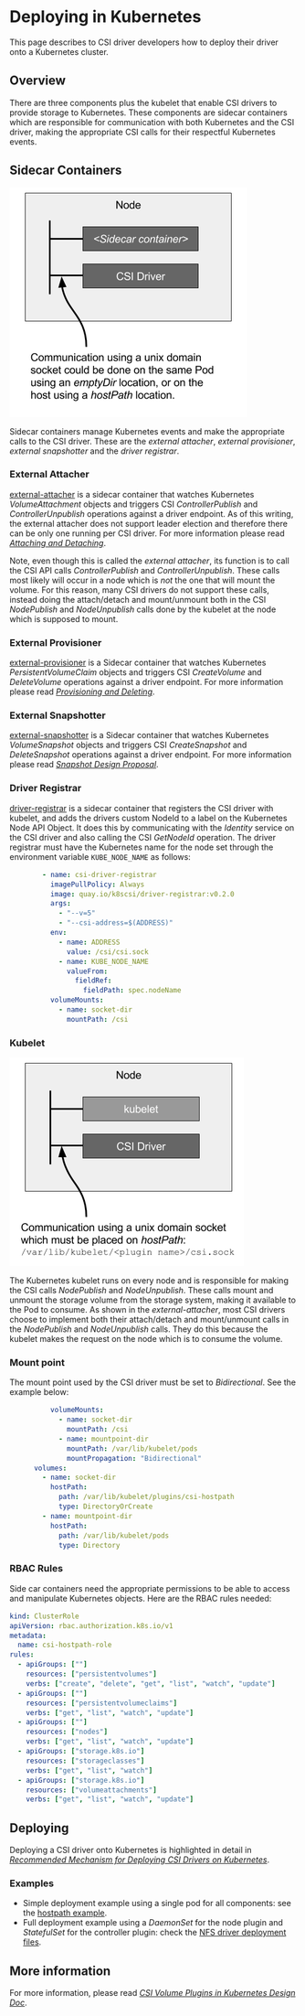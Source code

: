 # Deploying in Kubernetes
This page describes to CSI driver developers how to deploy their driver onto a Kubernetes cluster.

## Overview
There are three components plus the kubelet that enable CSI drivers to provide storage to Kubernetes. These components are sidecar containers which are responsible for communication with both Kubernetes and the CSI driver, making the appropriate CSI calls for their respectful Kubernetes events.

## Sidecar Containers
[![sidecar-container](images/sidecar-container.png)](https://docs.google.com/a/greatdanedata.com/drawings/d/1JExJ_98dt0NAsJ7iI0_9loeTn2rbLeEcpOMEvKrF-9w/edit?usp=sharing)

Sidecar containers manage Kubernetes events and make the appropriate calls to the CSI driver. These are the _external attacher_, _external provisioner_, _external snapshotter_ and the _driver registrar_.

### External Attacher
[external-attacher](https://github.com/kubernetes-csi/external-attacher) is a sidecar container that watches Kubernetes _VolumeAttachment_ objects and triggers CSI _ControllerPublish_ and _ControllerUnpublish_ operations against a driver endpoint. As of this writing, the external attacher does not support leader election and therefore there can be only one running per CSI driver.  For more information please read [_Attaching and Detaching_](https://github.com/kubernetes/community/blob/master/contributors/design-proposals/storage/container-storage-interface.md#attaching-and-detaching).

Note, even though this is called the _external attacher_, its function is to call the CSI API calls _ControllerPublish_ and _ControllerUnpublish_. These calls most likely will occur in a node which is _not_ the one that will mount the volume. For this reason, many CSI drivers do not support these calls, instead doing the attach/detach and mount/unmount both in the CSI _NodePublish_ and _NodeUnpublish_ calls done by the kubelet at the node which is supposed to mount.

### External Provisioner
[external-provisioner](https://github.com/kubernetes-csi/external-provisioner) is a Sidecar container that watches Kubernetes _PersistentVolumeClaim_ objects and triggers CSI _CreateVolume_ and _DeleteVolume_ operations against a driver endpoint. For more information please read [_Provisioning and Deleting_](https://github.com/kubernetes/community/blob/master/contributors/design-proposals/storage/container-storage-interface.md#provisioning-and-deleting).

### External Snapshotter
[external-snapshotter](https://github.com/kubernetes-csi/external-snapshotter) is a Sidecar container that watches Kubernetes _VolumeSnapshot_ objects and triggers CSI _CreateSnapshot_ and _DeleteSnapshot_ operations against a driver endpoint. For more information please read [_Snapshot Design Proposal_](https://github.com/kubernetes/community/blob/master/contributors/design-proposals/storage/csi-snapshot.md).

### Driver Registrar
[driver-registrar](https://github.com/kubernetes-csi/driver-registrar) is a sidecar container that registers the CSI driver with kubelet, and adds the drivers custom NodeId to a label on the Kubernetes Node API Object. It does this by communicating with the _Identity_ service on the CSI driver and also calling the CSI _GetNodeId_ operation. The driver registrar must have the Kubernetes name for the node set through the environment variable `KUBE_NODE_NAME` as follows:

```yaml
        - name: csi-driver-registrar
          imagePullPolicy: Always
          image: quay.io/k8scsi/driver-registrar:v0.2.0
          args:
            - "--v=5"
            - "--csi-address=$(ADDRESS)"
          env:
            - name: ADDRESS
              value: /csi/csi.sock
            - name: KUBE_NODE_NAME
              valueFrom:
                fieldRef:
                  fieldPath: spec.nodeName
          volumeMounts:
            - name: socket-dir
              mountPath: /csi
```

### Kubelet
[![kubelet](images/kubelet.png)](https://docs.google.com/a/greatdanedata.com/drawings/d/1NXaVNDh3mSDhog7Q3Y9eELyEF24F8Z-Kk0ujR3pyOes/edit?usp=sharing)

The Kubernetes kubelet runs on every node and is responsible for making the CSI calls _NodePublish_ and _NodeUnpublish_. These calls mount and unmount the storage volume from the storage system, making it available to the Pod to consume. As shown in the _external-attacher_, most CSI drivers choose to implement both their attach/detach and mount/unmount calls in the _NodePublish_ and _NodeUnpublish_ calls. They do this because the kubelet makes the request on the node which is to consume the volume.

### Mount point
The mount point used by the CSI driver must be set to _Bidirectional_. See the example below:

```yaml
          volumeMounts:
            - name: socket-dir
              mountPath: /csi
            - name: mountpoint-dir
              mountPath: /var/lib/kubelet/pods
              mountPropagation: "Bidirectional"
      volumes:
        - name: socket-dir
          hostPath:
            path: /var/lib/kubelet/plugins/csi-hostpath
            type: DirectoryOrCreate
        - name: mountpoint-dir
          hostPath:
            path: /var/lib/kubelet/pods
            type: Directory
```

### RBAC Rules
Side car containers need the appropriate permissions to be able to access and manipulate Kubernetes objects. Here are the RBAC rules needed:

```yaml
kind: ClusterRole
apiVersion: rbac.authorization.k8s.io/v1
metadata:
  name: csi-hostpath-role
rules:
  - apiGroups: [""]
    resources: ["persistentvolumes"]
    verbs: ["create", "delete", "get", "list", "watch", "update"]
  - apiGroups: [""]
    resources: ["persistentvolumeclaims"]
    verbs: ["get", "list", "watch", "update"]
  - apiGroups: [""]
    resources: ["nodes"]
    verbs: ["get", "list", "watch", "update"]
  - apiGroups: ["storage.k8s.io"]
    resources: ["storageclasses"]
    verbs: ["get", "list", "watch"]
  - apiGroups: ["storage.k8s.io"]
    resources: ["volumeattachments"]
    verbs: ["get", "list", "watch", "update"]
```

## Deploying
Deploying a CSI driver onto Kubernetes is highlighted in detail in [_Recommended Mechanism for Deploying CSI Drivers on Kubernetes_](https://github.com/kubernetes/community/blob/master/contributors/design-proposals/storage/container-storage-interface.md#recommended-mechanism-for-deploying-csi-drivers-on-kubernetes). 

### Examples

- Simple deployment example using a single pod for all components: see the [hostpath example](Example.html).
- Full deployment example using a _DaemonSet_ for the node plugin and _StatefulSet_ for the controller plugin: check the [NFS driver deployment files][nfs-driver]. 

## More information
For more information, please read [_CSI Volume Plugins in Kubernetes Design Doc_](https://github.com/kubernetes/community/blob/master/contributors/design-proposals/storage/container-storage-interface.md).

[nfs-driver]: https://github.com/kubernetes-csi/drivers/tree/master/pkg/nfs/deploy/kubernetes
